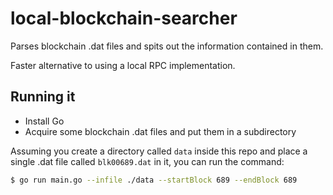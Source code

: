 
# local-blockchain-searcher

Parses blockchain .dat files and spits out the information contained in them.

Faster alternative to using a local RPC implementation.

## Running it

- Install Go
- Acquire some blockchain .dat files and put them in a subdirectory

Assuming you create a directory called `data` inside this repo and place a single .dat file called `blk00689.dat` in it, you can run the command:

```sh
$ go run main.go --infile ./data --startBlock 689 --endBlock 689
```

